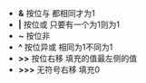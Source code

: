 - **&**   		按位与 都相同才为1
- **|**   		按位或 只要有一个为1则为1
- **~**   		按位非
- **^**   		按位异或 相同为1不同为1
- **>>**		按位右移 填充的值最左侧的值
- **>>>**		无符号右移 填充0
